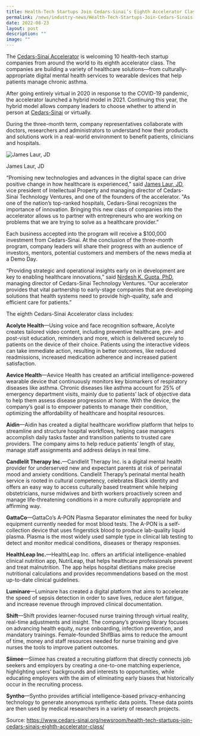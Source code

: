 ```yaml
---
title: Health-Tech Startups Join Cedars-Sinai’s Eighth Accelerator Class
permalink: /news/industry-news/Health-Tech-Startups-Join-Cedars-Sinais-Eightg-Accelerator-Class/
date: 2022-08-23
layout: post
description: ""
image: ""
---
```

The [Cedars-Sinai Accelerator](https://csaccelerator.com/) is welcoming 10 health-tech startup companies from around the world to its eighth accelerator class. The companies are building a variety of healthcare solutions—from culturally-appropriate digital mental health services to wearable devices that help patients manage chronic asthma.

After going entirely virtual in 2020 in response to the COVID-19 pandemic, the accelerator launched a hybrid model in 2021. Continuing this year, the hybrid model allows company leaders to choose whether to attend in person at [Cedars-Sinai](https://www.cedars-sinai.org/) or virtually.

During the three-month term, company representatives collaborate with doctors, researchers and administrators to understand how their products and solutions work in a real-world environment to benefit patients, clinicians and hospitals.

![James Laur, JD](https://presspage-production-content.s3.amazonaws.com/uploads/2110/500_laurjames.laur.jpg?x=1661208326979)

James Laur, JD

“Promising new technologies and advances in the digital space can drive positive change in how healthcare is experienced," said [James Laur, JD](https://www.cedars-sinai.edu/research/technology-innovations/team.html?ppn=Y3Mtb3JnOmNlZGFycy1zaW5haTpzZWFyY2g), vice president of Intellectual Property and managing director of Cedars-Sinai Technology Ventures, and one of the founders of the accelerator. "As one of the nation’s top-ranked hospitals, Cedars-Sinai recognizes the importance of innovation. Bringing this new class of companies into the accelerator allows us to partner with entrepreneurs who are working on problems that we are trying to solve as a healthcare provider.”

Each business accepted into the program will receive a $100,000 investment from Cedars-Sinai. At the conclusion of the three-month program, company leaders will share their progress with an audience of investors, mentors, potential customers and members of the news media at a Demo Day.

“Providing strategic and operational insights early on in development are key to enabling healthcare innovations,” said [Nirdesh K. Gupta, PhD](https://www.cedars-sinai.edu/research/technology-innovations/team.html?ppn=Y3Mtb3JnOmNlZGFycy1zaW5haTpzZWFyY2g), managing director of Cedars-Sinai Technology Ventures. “Our accelerator provides that vital partnership to early-stage companies that are developing solutions that health systems need to provide high-quality, safe and efficient care for patients.”

The eighth Cedars-Sinai Accelerator class includes:

**Acolyte Health**—Using voice and face recognition software, Acolyte creates tailored video content, including preventive healthcare, pre- and post-visit education, reminders and more, which is delivered securely to patients on the device of their choice. Patients using the interactive videos can take immediate action, resulting in better outcomes, like reduced readmissions, increased medication adherence and increased patient satisfaction.

**Aevice Health**—Aevice Health has created an artificial intelligence-powered wearable device that continuously monitors key biomarkers of respiratory diseases like asthma. Chronic diseases like asthma account for 25% of emergency department visits, mainly due to patients’ lack of objective data to help them assess disease progression at home. With the device, the company’s goal is to empower patients to manage their condition, optimizing the affordability of healthcare and hospital resources.

**Aidin**—Aidin has created a digital healthcare workflow platform that helps to streamline and structure hospital workflows, helping case managers accomplish daily tasks faster and transition patients to trusted care providers. The company aims to help reduce patients’ length of stay, manage staff assignments and address delays in real time.

**Candlelit Therapy Inc.**—Candlelit Therapy Inc. is a digital mental health provider for underserved new and expectant parents at risk of perinatal mood and anxiety conditions. Candlelit Therapy’s perinatal mental health service is rooted in cultural competency, celebrates Black identity and offers an easy way to access culturally based treatment while helping obstetricians, nurse midwives and birth workers proactively screen and manage life-threatening conditions in a more culturally appropriate and affirming way.

**GattaCo**—GattaCo’s A-PON Plasma Separator eliminates the need for bulky equipment currently needed for most blood tests. The A-PON is a self-collection device that uses fingerstick blood to produce lab-quality liquid plasma. Plasma is the most widely used sample type in clinical lab testing to detect and monitor medical conditions, diseases or therapy responses.

**HealthLeap Inc.**—HealthLeap Inc. offers an artificial intelligence-enabled clinical nutrition app, NutriLeap, that helps healthcare professionals prevent and treat malnutrition. The app helps hospital dietitians make precise nutritional calculations and provides recommendations based on the most up-to-date clinical guidelines.

**Luminare**—Luminare has created a digital platform that aims to accelerate the speed of sepsis detection in order to save lives, reduce alert fatigue, and increase revenue through improved clinical documentation.

**Shift**—Shift provides learner-focused nurse training through virtual reality, real-time adjustments and insight. The company’s growing library focuses on advancing health equity, nurse onboarding, infection prevention, and mandatory trainings. Female-founded ShifBias aims to reduce the amount of time, money and staff resources needed for nurse training and give nurses the tools to improve patient outcomes.

**Siimee**—Siimee has created a recruiting platform that directly connects job seekers and employers by creating a one-to-one matching experience, highlighting users’ backgrounds and interests to opportunities, while educating employers with the aim of eliminating early biases that historically occur in the recruiting process.

**Syntho**—Syntho provides artificial intelligence-based privacy-enhancing technology to generate anonymous synthetic data points. These data points are then used by medical researchers in a variety of research projects.

Source: https://www.cedars-sinai.org/newsroom/health-tech-startups-join-cedars-sinais-eighth-accelerator-class/
